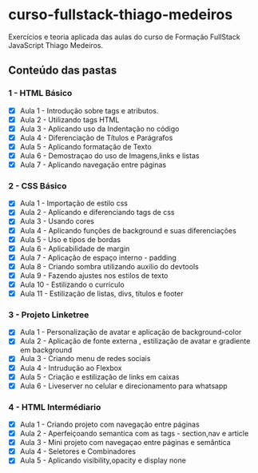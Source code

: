 # curso-fullstack-thiago-medeiros
 Exercícios e teoria aplicada das aulas do curso de Formação FullStack JavaScript Thiago Medeiros.

## Conteúdo das pastas

### 1 - HTML Básico
- [x] Aula 1 - Introdução sobre tags e atributos.
- [x] Aula 2 - Utilizando tags HTML
- [x] Aula 3 - Aplicando uso da Indentação no código
- [x] Aula 4 - Diferenciação de Títulos e Parágrafos
- [x] Aula 5 - Aplicando formatação de Texto
- [x] Aula 6 - Demostraçao do uso de Imagens,links e listas
- [x] Aula 7 - Aplicando navegação entre páginas

### 2 - CSS Básico
- [x] Aula 1 - Importação de estilo css
- [x] Aula 2 - Aplicando e diferenciando tags de css 
- [x] Aula 3 - Usando cores 
- [x] Aula 4 - Aplicando funções de background e suas diferenciações 
- [x] Aula 5 - Uso e tipos de bordas 
- [x] Aula 6 - Aplicabilidade de margin
- [x] Aula 7 - Aplicação de espaço interno - padding
- [x] Aula 8 - Criando sombra utilizando auxilio do devtools
- [x] Aula 9 - Fazendo ajustes nos estilos de texto
- [x] Aula 10 - Estilizando o currículo
- [X] Aula 11 - Estilização de listas, divs, títulos e footer

### 3 - Projeto Linketree
- [x] Aula 1 - Personalização de avatar e aplicação de background-color
- [x] Aula 2 - Aplicação de fonte externa , estilização de avatar e gradiente em background
- [x] Aula 3 - Criando menu de redes sociais
- [x] Aula 4 - Intrudução ao Flexbox
- [x] Aula 5 - Criação e estilização de links em caixas
- [x] Aula 6 - Liveserver no celular e direcionamento para whatsapp

### 4 - HTML Intermédiario
- [x] Aula 1 - Criando projeto com navegação entre páginas
- [x] Aula 2 - Aperfeiçoando semantica com as tags - section,nav e article
- [x] Aula 3 - Mini projeto com navegaçao entre páginas e semântica
- [x] Aula 4 - Seletores e Combinadores
- [x] Aula 5 - Aplicando visibility,opacity e display none